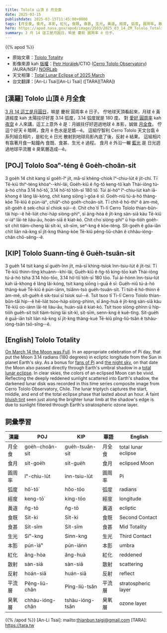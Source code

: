 ```yaml
---
title: Tololo 山頂 ê 月全食
date: 2025-03-15
publishdate: 2025-03-15T11:45:00+0800
tags: [月全食, 食月, 本影, 紅化, 食既, 食甚, 生光, 黃道, 經度, 弧度, 圓周率, 散射, 反射, 平流層, 臭氧層]
hero: https://apod.nasa.gov/apod/image/2503/2025_03_14_ZM_Tololo_Totalita_Fin_1024py.png
summary: 3 月 14 這工是月圓日，嘛是 慶祝 圓周率 ê 日子。
---
```


{{% apod %}}

- 原始文章：[Tololo Totality](https://apod.nasa.gov/apod/ap250315.html)
- 影像來源 kah [版權][copyright]：[Petr Horálek](https://www.petrhoralek.com/#about-1)/CTIO ([Cerro Tololo Observatory](https://noirlab.edu/public/programs/ctio/)) /AURA/NSF/ [NOIRLab](https://noirlab.edu/public/)
- 天文相簿：[Total Lunar Eclipse of 2025 March](https://www.facebook.com/media/set/?set=a.640142352047679&type=3)
- 台文翻譯：[An-Li Tsai][An-Li Tsai] ([TARA][TARA])

## [漢羅] Tololo 山頂 ê 月全食
[3 月 14 這工是月圓日][On March 14 the Moon was Full]，嘛是 慶祝 圓周率 ê 日子。
佇地球天頂看起來，月球 ê 黃道經度 kah 太陽拄仔好差 3.14 弧度，3.14 弧度就是 180 度。
對 [愛好 圓周率][fans of Pi] kah [夜空][the night sky] ê 人來講，這工上意外 ê 是：月娘拄仔好迵過地球 ê 本影，誠做 [月全食][total lunar eclipse]。
佇這个好天 ê 暗暝，食月 ê 色水是足媠--ê。
這組佇智利 Cerro Tololo 天文台翕 ê 系列組合相片，是紅化 ê 日光 散射到地球烏影內底了後，反射 ê 結果。
這組相片有翕著月食一點鐘內 食既、食甚、生光 ê 過程。
食月 ê 外沿一輾 [藍光][bluish tint] 是 日光迵過地球平流層 ê 臭氧層造成--ê。

## [POJ] Tololo Soaⁿ-téng ê Goe̍h-choân-si̍t
3 goe̍h 14 chit kang sī goe̍h-îⁿ ji̍t, mā-sī khèng-chiok îⁿ-chiu-lu̍t ê ji̍t-chí.
Tī Tē-kiû thiⁿ-téng khòaⁿ--khí-lâi, Goe̍h-kiû ê n̂g-tō keng-tō͘ kah Thài-iông tú-á-hó chha 3.14 hô͘-tō͘, 3.14 hô͘-tō͘ to̍h-sī 180 tō͘.
Tùi ài-hóⁿ îⁿ-chiu-lu̍t kah iā-khong ê lâng lâi-kóng, chit kang siōng ì-gōa ê sī: 
Goe̍h-niû tú-á-hó thàng-kòe Tē-kiû ê pún-iáⁿ, chiâⁿ-chò goe̍h-choân-si̍t.
Tī chit-ê hó-thiⁿ ê àm-mê, si̍t-goe̍h ê sek-chúi sī chiok súi--ê.
Chit cho͘ tī Tì-lī Cerro Tololo thian-bûn-tâi hip--ê hē-lia̍t cho͘-ha̍p siòng-phìⁿ, sī âng-hòa ê ji̍t-kng sàn-siā kàu Tē-kiû o͘-iáⁿ lāi-té liáu-āu, hoán-siā ê kiat-kó.
Chit cho͘ siòng-phìⁿ ū hip-tio̍h goe̍h-si̍t chi̍t tiám-cheng lāi si̍t-kì, si̍t-sīm, seⁿ-kng ê kòe-têng.
Si̍t-goe̍h ê gōa-iân chi̍t liàn nâ-kng sī ji̍t-kng thàng-kòe Tē-kiû pêng-liû-chân ê chhàu-ióng-chân chō-sêng--ê.

## [KIP] Tololo Suann-tíng ê Gue̍h-tsuân-si̍t
3 gue̍h 14 tsit kang sī gue̍h-înn ji̍t, mā-sī khìng-tsiok înn-tsiu-lu̍t ê ji̍t-tsí.
Tī Tē-kiû thinn-tíng khuànn--khí-lâi, Gue̍h-kiû ê n̂g-tō king-tōo kah Thài-iông tú-á-hó tsha 3.14 hôo-tōo, 3.14 hô͘-tō͘ to̍h-sī 180 tōo.
Tuì ài-hónn înn-tsiu-lu̍t kah iā-khong ê lâng lâi-kóng, tsit kang siōng ì-guā ê sī: 
Gue̍h-niû tú-á-hó thàng-kuè Tē-kiû ê pún-iánn, tsiânn-tsò gue̍h-tsuân-si̍t.
Tī tsit-ê hó-thinn ê àm-mê, si̍t-gue̍h ê sik-tsuí sī tsiok suí--ê.
Tsit tsoo tī Tì-lī Cerro Tololo thian-bûn-tâi hip--ê hē-lia̍t tsoo-ha̍p siòng-phìnn, sī âng-huà ê ji̍t-kng sàn-siā kàu Tē-kiû oo-iánn lāi-té liáu-āu, huán-siā ê kiat-kó.
Tsit tsoo siòng-phìnn ū hip-tio̍h gue̍h-si̍t tsi̍t tiám-tsing lāi si̍t-kì, si̍t-sīm, senn-kng ê kuè-tîng.
Si̍t-gue̍h ê guā-iân tsi̍t liàn nâ-kng sī ji̍t-kng thàng-kuè Tē-kiû pîng-liû-tsân ê tshàu-ióng-tsân tsō-sîng--ê.

## [English] Tololo Totality
[On March 14 the Moon was Full][On March 14 the Moon was Full].
In an appropriate celebration of Pi day, that put the Moon 3.14 radians (180 degrees) in ecliptic longitude from the Sun in planet Earth's sky.
As a bonus for [fans of Pi][fans of Pi] and [the night sky][the night sky], on that date the Moon also passed directly through Earth's umbral shadow in a [total lunar eclipse][total lunar eclipse].
In clear skies, the colors of an eclipsed Moon can be vivid.
Reflecting the deeply reddened sunlight scattered into Earth's shadow, the darkened lunar disk was recorded in this time series composite image from Cerro Tololo Observatory, Chile.
The lunar triptych captures the start, middle, and end of the total eclipse phase that lasted about an hour.
A faint [bluish tint][bluish tint] seen just along the brighter lunar limb at the shadow's edge is due to sunlight filtered through Earth's stratospheric ozone layer.

## 詞彙學習
|漢羅|POJ|KIP|華語|English|
|-|-|-|-|-|
| 月全食 | goe̍h-choân-si̍t | gue̍h-tsuân-si̍t | 月全食 | total lunar eclipse |
| 食月 | si̍t-goe̍h | si̍t-gue̍h | 食月 | eclipsed Moon |
| 圓周率 | îⁿ-chiu-lu̍t | înn-tsiu-lu̍t | 圓周率 | Pi |
| 弧度 | hô͘-tō͘ | hôo-tōo | 弧度 | radians |
| 經度 | keng-tō͘ | king-tōo | 經度 | longitude |
| 黃道 | n̂g-tō | n̂g-tō | 黃道 | ecliptic |
| 食既 | Si̍t-kì | Si̍t-kì | 食既 | Second Contact |
| 食甚 | Si̍t-sīm | Si̍t-sīm | 食甚 | Mid Totality |
| 生光 | Siⁿ-kng | Sinn-kng | 生光 | Third Contact |
| 本影 | pún-iáⁿ | pún-iánn | 本影 | umbra |
| 紅化 | âng-hòa | âng-huà | 紅化 | reddened |
| 散射 | sàn-siā | sàn-siā | 散射 | scattering |
| 反射 | hoán-siā | huán-siā | 反射 | reflect |
| 平流層 | Pêng-liû-chân | Pîng-liû-tsân | 平流層 | stratospheric layer |
| 臭氧層 | chhàu-ióng-chân | tshàu-ióng-tsân | 臭氧層 | ozone layer |

{{% /apod %}}
[An-Li Tsai]: mailto:thianbun.taigi@gmail.com
[TARA]: https://tara.tw

[copyright]: https://apod.nasa.gov/apod/fap/lib/about_apod.html#srapply
[License3]: https://creativecommons.org/licenses/by-nc-nd/3.0/
[License2]:https://creativecommons.org/licenses/by-nc-nd/2.0/

[On March 14 the Moon was Full]:https://apod.nasa.gov/apod/ap250314.html
[fans of Pi]:https://www.jpl.nasa.gov/edu/resources/project/18-ways-nasa-uses-pi/
[the night sky]:https://science.nasa.gov/skywatching/night-sky-network/
[total lunar eclipse]:https://science.nasa.gov/solar-system/moon/what-you-need-to-know-about-the-march-2025-total-lunar-eclipse/
[bluish tint]:https://apod.nasa.gov/apod/ap151003.html

